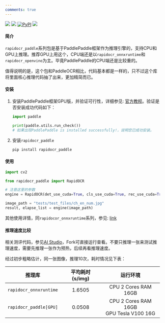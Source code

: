 ```yaml
---
comments: true
---
```


<p>
    <a href=""><img src="https://img.shields.io/badge/Python->=3.6,<3.13-aff.svg"></a>
    <a href=""><img src="https://img.shields.io/badge/OS-Linux%2C%20Win%2C%20Mac-pink.svg"></a>
    <a href="https://pypi.org/project/rapidocr-paddle/"><img alt="PyPI" src="https://img.shields.io/pypi/v/rapidocr-paddle?style=flat-square"></a>
    <a href="https://pepy.tech/project/rapidocr_paddle"><img src="https://static.pepy.tech/personalized-badge/rapidocr_paddle?period=total&units=abbreviation&left_color=grey&right_color=blue&left_text=Downloads%20Paddle"></a>
</p>

#### 简介
`rapidocr_paddle`系列包是基于PaddlePaddle框架作为推理引擎的，支持CPU和GPU上推理。推荐GPU上用这个，CPU端还是以`rapidocr_onnxruntime`和`rapidocr_openvino`为主。毕竟PaddlePaddle的CPU端还是比较重的。

值得说明的是，这个包和PaddleOCR相比，代码基本都是一样的，只不过这个库将里面核心推理代码抽了出来，更加精简而已。

#### 安装
1. 安装PaddlePaddle框架GPU版，并验证可行性，详细参见: [官方教程](https://www.paddlepaddle.org.cn/install/quick?docurl=/documentation/docs/zh/install/pip/windows-pip.html)。验证是否安装成功代码如下：
    ```python linenums="1"
    import paddle

    print(paddle.utils.run_check())
    # 如果出现PaddlePaddle is installed successfully!，说明您已成功安装。
    ```
2. 安装`rapidocr_paddle`
    ```bash linenums="1"
    pip install rapidocr_paddle
    ```

#### 使用
```python linenums="1"
import cv2

from rapidocr_paddle import RapidOCR

# 注意这里的参数
engine = RapidOCR(det_use_cuda=True, cls_use_cuda=True, rec_use_cuda=True)

image_path = "tests/test_files/ch_en_num.jpg"
result, elapse_list = engine(image_path)

```

其他使用详情，同`rapidocor_onnxruntime`系列，参见: [link](./rapidocr/usage.md)

#### 推理速度比较
相关测评代码，参见[AI Studio](https://aistudio.baidu.com/projectdetail/6924494)，Fork可直接运行查看。不要只推理一张来测试推理速度，需要先推理一张作为预热，后续再看推理速度。

经过初步粗略估计，同一张图像，推理10次，耗时情况见下表：

|         推理库         | 平均耗时(s/img) |   运行环境   |
| :--------------------: | :-------------: | :------: |
| `rapidocr_onnxruntime` |     1.6505      | CPU 2 Cores RAM 16GB         |
| `rapidocr_paddle[GPU]` |     0.0508      | CPU 2 Cores RAM 16GB <br/> GPU Tesla V100 16G |


